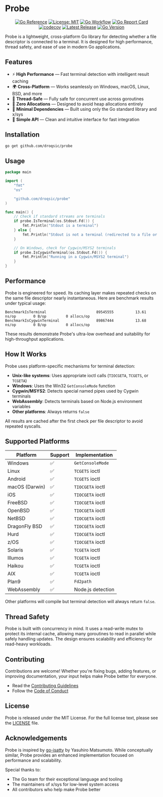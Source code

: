 # Probe

<div align="center">

[![Go Reference](https://pkg.go.dev/badge/github.com/droqsic/probe.svg)](https://pkg.go.dev/github.com/droqsic/probe)
[![License: MIT](https://img.shields.io/badge/License-MIT-yellow.svg)](https://opensource.org/licenses/MIT)
[![Go Workflow](https://github.com/droqsic/probe/actions/workflows/go.yml/badge.svg)](https://github.com/droqsic/probe/actions/workflows/go.yml)
[![Go Report Card](https://goreportcard.com/badge/github.com/droqsic/probe?nocache=1)](https://goreportcard.com/report/github.com/droqsic/probe)
[![codecov](https://codecov.io/gh/droqsic/probe/branch/main/graph/badge.svg)](https://codecov.io/gh/droqsic/probe)
[![Latest Release](https://img.shields.io/github/v/release/droqsic/probe)](https://github.com/droqsic/probe/releases)
[![Go Version](https://img.shields.io/badge/Go-1.24-blue.svg)](https://golang.org/)

</div>

Probe is a lightweight, cross-platform Go library for detecting whether a file descriptor is connected to a terminal. It is designed for high performance, thread safety, and ease of use in modern Go applications.

## Features

- ⚡ **High Performance** — Fast terminal detection with intelligent result caching
- 🌍 **Cross-Platform** — Works seamlessly on Windows, macOS, Linux, BSD, and more
- 🧵 **Thread-Safe** — Fully safe for concurrent use across goroutines
- 🧠 **Zero Allocations** — Designed to avoid heap allocations entirely
- 🧩 **Minimal Dependencies** — Built using only the Go standard library and x/sys
- 🧼 **Simple API** — Clean and intuitive interface for fast integration

## Installation

```bash
go get github.com/droqsic/probe
```

## Usage

```go
package main

import (
    "fmt"
    "os"

    "github.com/droqsic/probe"
)

func main() {
    // Check if standard streams are terminals
    if probe.IsTerminal(os.Stdout.Fd()) {
        fmt.Println("Stdout is a terminal")
    } else {
        fmt.Println("Stdout is not a terminal (redirected to a file or pipe)")
    }

    // On Windows, check for Cygwin/MSYS2 terminals
    if probe.IsCygwinTerminal(os.Stdout.Fd()) {
        fmt.Println("Running in a Cygwin/MSYS2 terminal")
    }
}
```

## Performance

Probe is engineered for speed. Its caching layer makes repeated checks on the same file descriptor nearly instantaneous. Here are benchmark results under typical usage:

```
BenchmarkIsTerminal                       89545555	        13.61 ns/op	       0 B/op	      0 allocs/op
BenchmarkIsCygwinTerminal                 89867444	        13.68 ns/op	       0 B/op	      0 allocs/op
```

These results demonstrate Probe's ultra-low overhead and suitability for high-throughput applications.

## How It Works

Probe uses platform-specific mechanisms for terminal detection:

- **Unix-like systems**: Uses appropriate ioctl calls (`TIOCGETA`, `TCGETS`, or `TCGETA`)
- **Windows**: Uses the Win32 `GetConsoleMode` function
- **Cygwin/MSYS2**: Detects special named pipes used by Cygwin terminals
- **WebAssembly**: Detects terminals based on Node.js environment variables
- **Other platforms**: Always returns `false`

All results are cached after the first check per file descriptor to avoid repeated syscalls.

## Supported Platforms

| Platform       | Support | Implementation    |
| -------------- | ------- | ----------------- |
| Windows        | ✅      | `GetConsoleMode`  |
| Linux          | ✅      | `TCGETS` ioctl    |
| Android        | ✅      | `TCGETS` ioctl    |
| macOS (Darwin) | ✅      | `TIOCGETA` ioctl  |
| iOS            | ✅      | `TIOCGETA` ioctl  |
| FreeBSD        | ✅      | `TIOCGETA` ioctl  |
| OpenBSD        | ✅      | `TIOCGETA` ioctl  |
| NetBSD         | ✅      | `TIOCGETA` ioctl  |
| DragonFly BSD  | ✅      | `TIOCGETA` ioctl  |
| Hurd           | ✅      | `TIOCGETA` ioctl  |
| z/OS           | ✅      | `TIOCGETA` ioctl  |
| Solaris        | ✅      | `TCGETA` ioctl    |
| Illumos        | ✅      | `TCGETA` ioctl    |
| Haikou         | ✅      | `TCGETA` ioctl    |
| AIX            | ✅      | `TCGETA` ioctl    |
| Plan9          | ✅      | `Fd2path`         |
| WebAssembly    | ✅      | Node.js detection |

Other platforms will compile but terminal detection will always return `false`.

## Thread Safety

Probe is built with concurrency in mind. It uses a read-write mutex to protect its internal cache, allowing many goroutines to read in parallel while safely handling updates. The design ensures scalability and efficiency for read-heavy workloads.

## Contributing

Contributions are welcome! Whether you're fixing bugs, adding features, or improving documentation, your input helps make Probe better for everyone.

- Read the [Contributing Guidelines](docs/CONTRIBUTING.md)
- Follow the [Code of Conduct](docs/CODE_OF_CONDUCT.md)

## License

Probe is released under the MIT License. For the full license text, please see the [LICENSE](LICENSE) file.

## Acknowledgements

Probe is inspired by [go-isatty](https://github.com/mattn/go-isatty) by Yasuhiro Matsumoto. While conceptually similar, Probe provides an enhanced implementation focused on performance and scalability.

Special thanks to:

- The Go team for their exceptional language and tooling
- The maintainers of x/sys for low-level system access
- All contributors who help make Probe better
